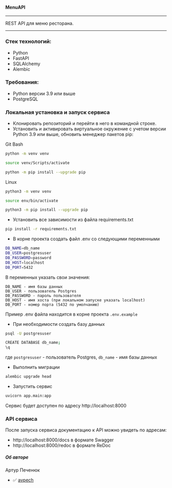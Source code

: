 ####  MenuAPI
---
REST API для меню ресторана.

---
### Стек технологий:
- Python
- FastAPI
- SQLAlchemy
- Alembic

### Требования:
- Python версии 3.9 или выше
- PostgreSQL

### Локальная установка и запуск сервиса
- Клонировать репозиторий и перейти в него в командной строке.
- Установить и активировать виртуальное окружение c учетом версии Python 3.9 или выше, обновить менеджер пакетов pip:

Git Bash
```bash
python -m venv venv
```
```bash
source venv/Scripts/activate
```
```bash
python -m pip install --upgrade pip
```
Linux
```bash
python3 -m venv venv
```
```bash
source env/bin/activate
```
```bash
python3 -m pip install --upgrade pip
```

- Установить все зависимости из файла requirements.txt

```bash
pip install -r requirements.txt
```

- В корне проекта создать файл .env со следующими переменными

```bash
DB_NAME=db_name
DB_USER=postgresuser
DB_PASSWORD=password
DB_HOST=localhost
DB_PORT=5432
```
В переменных указать свои значения:
```
DB_NAME - имя базы данных
DB_USER - пользователь Postgres
DB_PASSWORD - пароль пользователя
DB_HOST - имя хоста (при локальном запуске указать localhost)
DB_PORT - номер порта (5432 по умолчанию)
```
Пример .env файла находится в корне проекта `.env.example`
- При необходимости создать базу данных
```bash
psql -U postgresuser
```
```bash
CREATE DATABASE db_name;
\q
```
где `postgresuser` - пользователь Postgres, `db_name` - имя базы данных

- Выполнить миграции

```bash
alembic upgrade head
```

- Запустить сервис

```bash
uvicorn app.main:app
```
Сервис будет доступен по адресу http://localhost:8000
### API сервиса
После запуска сервиса документацию к API можно увидеть по адресам:
- http://localhost:8000/docs в формате Swagger
- http://localhost:8000/redoc в формате ReDoc


##### Об авторе
Артур Печенюк
- :white_check_mark: [avpech](https://github.com/avpech)
